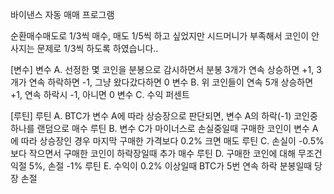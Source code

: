 바이낸스 자동 매매 프로그램

순환매수매도로 1/3씩 매수, 매도
1/5씩 하고 싶었지만 시드머니가 부족해서 코인이 안사지는 문제로 1/3씩 하도록 하였습니다..

[변수]
변수 A. 선정한 몇 코인을 분봉으로 감시하면서 분봉 3개가 연속 상승하면 +1, 3개가 연속 하락하면 -1, 그냥 왔다갔다하면 0
변수 B. 위 코인들이 연속 5개 상승하면 +1, 연속 하락시 -1, 아니면 0
변수 C. 수익 퍼센트

[루틴]
루틴 A. BTC가 변수 A에 따라 상승장으로 판단되면, 변수 A의 하락(-1) 코인중 하나를 랜덤으로 매수
루틴 B. 변수 C가 마이너스로 손실중일때 구매한 코인이 변수 A에 따라 상승장인 경우 마지막 구매한 가격보다 0.2% 크면 매도
루틴 C. 손실이 -0.5%보다 작으면서 구매한 코인이 하락장일때 추가 매수
루틴 D. 구매한 코인에 대해 무조건 익절 5%, 손절 -1%
루틴 E. 수익이 0.2% 이상일때 BTC가 5번 연속 하락 분봉일때 당장 손절
